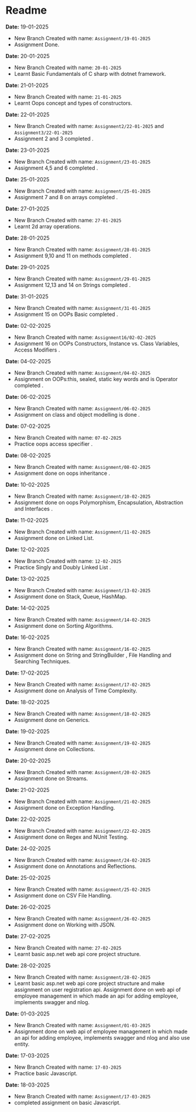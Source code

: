 # Readme
**Date:** 19-01-2025

- New Branch Created with name: `Assignment/19-01-2025`
- Assignment Done.


**Date:** 20-01-2025

- New Branch Created with name: `20-01-2025`
- Learnt Basic Fundamentals of C sharp with dotnet framework.

**Date:** 21-01-2025

- New Branch Created with name: `21-01-2025`
- Learnt Oops concept and types of constructors.

**Date:** 22-01-2025

- New Branch Created with name: `Assignment2/22-01-2025` and `Assignment3/22-01-2025`
- Assignment 2 and 3 completed .

**Date:** 23-01-2025

- New Branch Created with name: `Assignment/23-01-2025`
- Assignment 4,5 and 6 completed .

**Date:** 25-01-2025

- New Branch Created with name: `Assignment/25-01-2025`
- Assignment 7 and 8 on arrays completed .

**Date:** 27-01-2025

- New Branch Created with name: `27-01-2025`
- Learnt 2d array operations.

**Date:** 28-01-2025

- New Branch Created with name: `Assignment/28-01-2025`
- Assignment 9,10 and 11 on methods completed .

**Date:** 29-01-2025

- New Branch Created with name: `Assignment/29-01-2025`
- Assignment 12,13 and 14 on Strings completed .

**Date:** 31-01-2025

- New Branch Created with name: `Assignment/31-01-2025`
- Assignment 15 on OOPs Basic completed .

**Date:** 02-02-2025

- New Branch Created with name: `Assignment16/02-02-2025`
- Assignment 16 on OOPs Constructors, Instance vs. Class Variables, Access Modifiers .


**Date:** 04-02-2025

- New Branch Created with name: `Assignment/04-02-2025`
- Assignment on OOPs:this, sealed, static key words and is Operator
  completed .

**Date:** 06-02-2025

- New Branch Created with name: `Assignment/06-02-2025`
- Assignment on class and object modelling is done .

**Date:** 07-02-2025

- New Branch Created with name: `07-02-2025`
- Practice oops access specifier .

**Date:** 08-02-2025

- New Branch Created with name: `Assignment/08-02-2025`
- Assignment done on oops inheritance .

**Date:** 10-02-2025

- New Branch Created with name: `Assignment/10-02-2025`
- Assignment done on oops Polymorphism, Encapsulation, Abstraction and Interfaces .

**Date:** 11-02-2025

- New Branch Created with name: `Assignment/11-02-2025`
- Assignment done on Linked List.

**Date:** 12-02-2025

- New Branch Created with name: `12-02-2025`
- Practice Singly and Doubly Linked List .

**Date:** 13-02-2025

- New Branch Created with name: `Assignment/13-02-2025`
- Assignment done on Stack, Queue, HashMap.

**Date:** 14-02-2025

- New Branch Created with name: `Assignment/14-02-2025`
- Assignment done on Sorting Algorithms.

**Date:** 16-02-2025

- New Branch Created with name: `Assignment/16-02-2025`
- Assignment done on String and StringBuilder , File Handling and Searching Techniques.

**Date:** 17-02-2025

- New Branch Created with name: `Assignment/17-02-2025`
- Assignment done on Analysis of Time Complexity.

**Date:** 18-02-2025

- New Branch Created with name: `Assignment/18-02-2025`
- Assignment done on Generics.

**Date:** 19-02-2025

- New Branch Created with name: `Assignment/19-02-2025`
- Assignment done on Collections.

**Date:** 20-02-2025

- New Branch Created with name: `Assignment/20-02-2025`
- Assignment done on Streams.

**Date:** 21-02-2025

- New Branch Created with name: `Assignment/21-02-2025`
- Assignment done on Exception Handling.

**Date:** 22-02-2025

- New Branch Created with name: `Assignment/22-02-2025`
- Assignment done on Regex and NUnit Testing.

**Date:** 24-02-2025

- New Branch Created with name: `Assignment/24-02-2025`
- Assignment done on Annotations and Reflections.

**Date:** 25-02-2025

- New Branch Created with name: `Assignment/25-02-2025`
- Assignment done on CSV File Handling.

**Date:** 26-02-2025

- New Branch Created with name: `Assignment/26-02-2025`
- Assignment done on Working with JSON.

**Date:** 27-02-2025

- New Branch Created with name: `27-02-2025`
- Learnt basic asp.net web api core project structure.

**Date:** 28-02-2025

- New Branch Created with name: `Assignment/28-02-2025`
- Learnt basic asp.net web api core project structure and make assignment on user registration api.
Assignment done on web api of employee management in which made an api for adding employee, implements swagger and nlog.

**Date:** 01-03-2025

- New Branch Created with name: `Assignment/01-03-2025`
- Assignment done on web api of employee management in which made an api for adding employee, implements swagger and nlog and also use entity.

**Date:** 17-03-2025

- New Branch Created with name: `17-03-2025`
- Practice basic Javascript.

**Date:** 18-03-2025

- New Branch Created with name: `Assignment/17-03-2025`
- completed assignment on basic Javascript.

